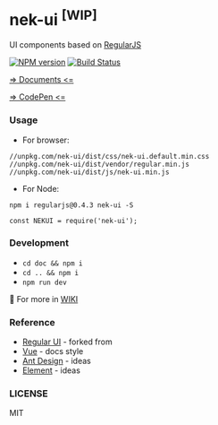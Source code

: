 # nek-ui <sup>[WIP]</sup>
UI components based on [RegularJS][regularjs]

[![NPM version][npm-image]][npm-url] [![Build Status][travis-image]][travis-url]

[=> Documents <=](https://nek-ui.kaolafed.com)

[=> CodePen <=](http://codepen.io/int64ago/pen/WRmzPV)

### Usage

 - For browser:
 ```
 //unpkg.com/nek-ui/dist/css/nek-ui.default.min.css
 //unpkg.com/nek-ui/dist/vendor/regular.min.js
 //unpkg.com/nek-ui/dist/js/nek-ui.min.js
 ```

 - For Node:
 ```
 npm i regularjs@0.4.3 nek-ui -S

 const NEKUI = require('nek-ui');

 ```

### Development

 - `cd doc && npm i`
 - `cd .. && npm i`
 - `npm run dev`

 :memo: For more in [WIKI](https://github.com/kaola-fed/nek-ui/wiki)

### Reference

 - [Regular UI](https://regular-ui.github.io/) - forked from
 - [Vue](https://cn.vuejs.org/) - docs style
 - [Ant Design](https://ant.design/) - ideas
 - [Element](http://element.eleme.io) - ideas

### LICENSE
MIT


 [regularjs]: https://github.com/regularjs/regular

 [npm-url]: https://npmjs.org/package/nek-ui
 [npm-image]: https://img.shields.io/npm/v/nek-ui.svg

 [travis-url]: https://travis-ci.org/kaola-fed/nek-ui
 [travis-image]: https://img.shields.io/travis/kaola-fed/nek-ui.svg

 [license-url]: https://github.com/kaola-fed/nek-ui/blob/master/LICENSE
 [license-image]: https://img.shields.io/github/license/kaola-fed/nek-ui.svg

